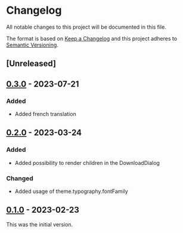 # Changelog

All notable changes to this project will be documented in this file.

The format is based on [Keep a Changelog](https://keepachangelog.com/en/1.0.0/) and this project adheres to [Semantic Versioning](https://semver.org/spec/v2.0.0.html).

## [Unreleased]

## [0.3.0](https://github.com/dbmdz/mirador-downloaddialog/releases/tag/0.3.0) - 2023-07-21

### Added

- Added french translation

## [0.2.0](https://github.com/dbmdz/mirador-downloaddialog/releases/tag/0.2.0) - 2023-03-24

### Added

- Added possibility to render children in the DownloadDialog

### Changed

- Added usage of theme.typography.fontFamily

## [0.1.0](https://github.com/dbmdz/mirador-downloaddialog/releases/tag/0.1.0) - 2023-02-23

This was the initial version.
